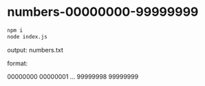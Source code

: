 # numbers-00000000-99999999

```sh
npm i
node index.js
```

output: numbers.txt

format: 

00000000
00000001
...
99999998
99999999
